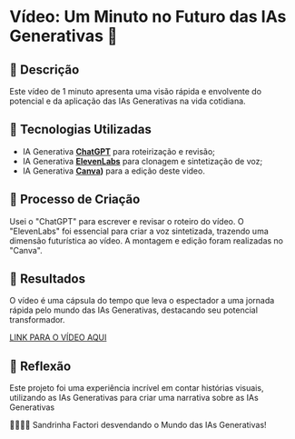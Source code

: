 # Vídeo: Um Minuto no Futuro das IAs Generativas 🎥

## 📒 Descrição
Este vídeo de 1 minuto apresenta uma visão rápida e envolvente do potencial e da aplicação das IAs Generativas na vida cotidiana.

## 🤖 Tecnologias Utilizadas
- IA Generativa **[ChatGPT](https://chat.openai.com)** para roteirização e revisão;
- IA Generativa **[ElevenLabs](https://www.elevenlabs.io)** para clonagem e sintetização de voz;
- IA Generativa **[Canva](https://www.canva.com/pt_br/gerador-imagem-ia/))** para a edição deste video.

## 🧐 Processo de Criação
Usei o "ChatGPT" para escrever e revisar o roteiro do vídeo. O "ElevenLabs" foi essencial para criar a voz sintetizada, trazendo uma dimensão futurística ao vídeo. A montagem e edição foram realizadas no "Canva".

## 🚀 Resultados
O vídeo é uma cápsula do tempo que leva o espectador a uma jornada rápida pelo mundo das IAs Generativas, destacando seu potencial transformador.

[LINK PARA O VÍDEO AQUI]()

## 💭 Reflexão
Este projeto foi uma experiência incrível em contar histórias visuais, utilizando as IAs Generativas para criar uma narrativa sobre as IAs Generativas

👩🏼‍🦰🎥 Sandrinha Factori desvendando o Mundo das IAs Generativas!
